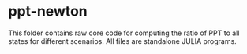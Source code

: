 # ppt-newton

This folder contains raw core code for computing the ratio of PPT to all states for different scenarios.
All files are standalone JULIA programs. 
